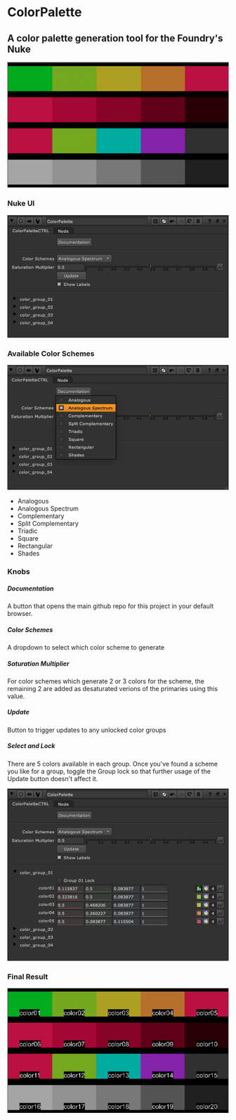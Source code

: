 # ColorPalette
## A color palette generation tool for the Foundry's Nuke
![example01](./imgs/color_palette_01.png "Example Color Palettes")

### Nuke UI
![example02](./imgs/color_palette_02.png "ColorPalette gizmo UI")

### Available Color Schemes
![example03](./imgs/color_palette_03.png "ColorPalette gizmo UI")
- Analogous
- Analogous Spectrum
- Complementary
- Split Complementary
- Triadic
- Square
- Rectangular
- Shades

### Knobs
##### Documentation
A button that opens the main github repo for this project in your default browser.
##### Color Schemes
A dropdown to select which color scheme to generate
##### Saturation Multiplier
For color schemes which generate 2 or 3 colors for the scheme, the remaining 2 are added as desaturated verions of the primaries using this value.
##### Update
Button to trigger updates to any unlocked color groups
##### Select and Lock
There are 5 colors available in each group. Once you've found a scheme you like for a group, toggle the Group lock so that further usage of the Update button doesn't affect it.

![example04](./imgs/color_palette_04.png "ColorPalette gizmo UI")

### Final Result
![example05](./imgs/color_palette_05.png "ColorPalette Labels")